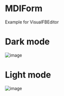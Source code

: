# MDIForm
Example for VisualFBEditor

# Dark mode

![image](https://github.com/chunmingwang/MDIForm/assets/35757455/d3c96a63-52c3-4bc5-81ea-0be5e8c4dc38)

# Light mode

![image](https://github.com/chunmingwang/MDIForm/assets/35757455/1a316fae-c6e5-4f56-bf35-30644db75290)
